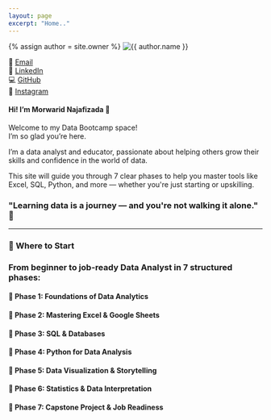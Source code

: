 ```yaml
---
layout: page
excerpt: "Home.."
---
```



<!-- Welcome Bio Section -->
<div class="inline-bio">
  {% assign author = site.owner %}

  <img src="/images/{{ author.avatar }}" alt="{{ author.name }}" class="inline-bio-photo" />

  <p>
    📧 <a href="mailto:{{ author.email }}">Email</a><br>
    💼 <a href="https://linkedin.com/in/{{ author.linkedin }}">LinkedIn</a><br>
    💻 <a href="https://github.com/{{ author.github }}">GitHub</a><br>
    📸 <a href="https://instagram.com/{{ author.instagram }}">Instagram</a>
  </p>
</div>


#### Hi! I’m Morwarid Najafizada 👋

Welcome to my Data Bootcamp space!  
I’m so glad you’re here.

I’m a data analyst and educator, passionate about helping others grow their skills and confidence in the world of data.

This site will guide you through 7 clear phases to help you master tools like Excel, SQL, Python, and more — whether you're just starting or upskilling.

###  "Learning data is a journey — and you're not walking it alone." 🤝

---

### 🚀 Where to Start


### From beginner to job-ready Data Analyst in 7 structured phases:

#### 🔹 Phase 1: Foundations of Data Analytics

#### 🔹 Phase 2: Mastering Excel & Google Sheets

#### 🔹 Phase 3: SQL & Databases

#### 🔹 Phase 4: Python for Data Analysis

#### 🔹 Phase 5: Data Visualization & Storytelling

#### 🔹 Phase 6: Statistics & Data Interpretation

#### 🔹 Phase 7: Capstone Project & Job Readiness


<!-- <div id="contact">
        <h2>Get in Touch</h2>
        
Send me a message and I'll get back to you as soon as possible   
         <div id="contact-form">
                <form action="https://formspree.io/mpzyqdng" method="POST">
                <input type="hidden" name="_subject" value="Contact request from personal website" />
                <input type="email" name="_replyto" placeholder="Your email" required>
                <textarea name="message" placeholder="Your name and phone number" required></textarea>
                <textarea name="message" placeholder="Your message" required></textarea>
                <button type="submit">Send</button>
            </form>
        </div>
    </div>



<!-- #### Tools Used 

<!-- --|--|--|--|--|
---------------| ----------------- |----------------|------------|------|
<img src="https://morwarid1.github.io/images/Tools/Github.png" width="40">| <img src="https://morwarid1.github.io/images/Tools/Jupyter-Notebook.png" width="40"> | <img src="https://morwarid1.github.io/images/Tools/pgAdmin4.png" width="40">|<img src="https://morwarid1.github.io/images/Tools/Microsoft-Excel.png" width="40"> |<img src="https://morwarid1.github.io/images/Tools/Tableau.png" width="40"> |
GitHub | Jupyter |pgAdmin4 | Excel | Tableau |
<img src="https://morwarid1.github.io/images/Tools/Anaconda.png" width="40">| <img src="https://morwarid1.github.io/images/Tools/Pandas.png" width="40"> |<img src="https://morwarid1.github.io/images/Tools/Microsoft-Powerpoint.png" width="40"> |<img src="https://morwarid1.github.io/images/Tools/Python.png" width="40"> |<img src="https://morwarid1.github.io/images/Tools/DB-Visualizer.png" width="40"> | 
Anaconda | Pandas | Powerpoint | Python | DB Visualizer | --> 



